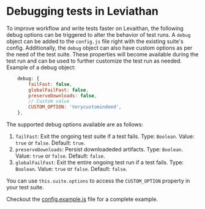 # Debugging tests in Leviathan

To improve workflow and write tests faster on Levaithan, the following debug options can be triggered to alter the behavior of test runs. A `debug` object can be added to the `config.js` file right with the existing suite's config. Additionally, the `debug` object can also have custom options as per the need of the test suite. These properties will become available during the test run and can be used to further customize the test run as needed. Example of a debug object:

```js
    debug: {
        failFast: false,
        globalFailFast: false,
        preserveDownloads: false,
        // Custom value 
        CUSTOM_OPTION: 'Verycustomindeed',
    },
```

The supported debug options available are as follows:

1. `failFast`: Exit the ongoing test suite if a test fails. Type: `Boolean`. Value: `true` or `false`. Default: `true`.
2. `preserveDownloads`: Persist downloadeded artifacts. Type: `Boolean`. Value: `true` or `false`. Default: `false`.
3. `globalFailFast`: Exit the entire ongoing test run if a test fails. Type: `Boolean`. Value: `true` or `false`. Default: `false`.

You can use `this.suite.options` to access the `CUSTOM_OPTION` property in your test suite.

Checkout the [config.example.js](https://github.com/balena-os/leviathan/blob/master/workspace/config.example.js) file for a complete example.